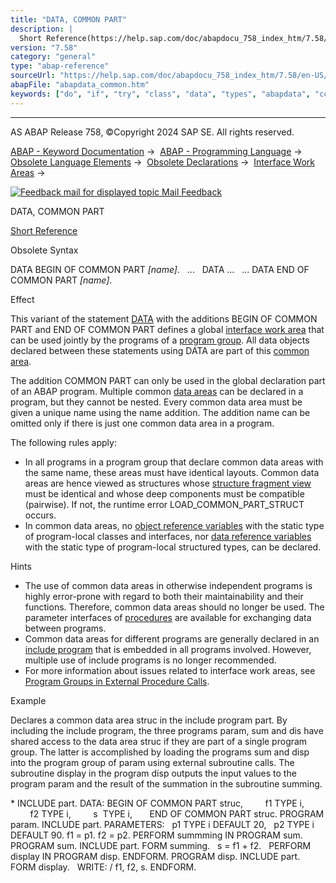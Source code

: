 ```yaml
---
title: "DATA, COMMON PART"
description: |
  Short Reference(https://help.sap.com/doc/abapdocu_758_index_htm/7.58/en-US/abapdata_common_part_shortref.htm) Obsolete Syntax DATA BEGIN OF COMMON PART name. ... DATA ... ... DATA END OF COMMON PART name. Effect This variant of the statement DATA(https://help.sap.com/doc/abapdocu
version: "7.58"
category: "general"
type: "abap-reference"
sourceUrl: "https://help.sap.com/doc/abapdocu_758_index_htm/7.58/en-US/abapdata_common.htm"
abapFile: "abapdata_common.htm"
keywords: ["do", "if", "try", "class", "data", "types", "abapdata", "common"]
---
```


* * *

AS ABAP Release 758, ©Copyright 2024 SAP SE. All rights reserved.

[ABAP - Keyword Documentation](https://help.sap.com/doc/abapdocu_758_index_htm/7.58/en-US/abenabap.htm) →  [ABAP - Programming Language](https://help.sap.com/doc/abapdocu_758_index_htm/7.58/en-US/abenabap_reference.htm) →  [Obsolete Language Elements](https://help.sap.com/doc/abapdocu_758_index_htm/7.58/en-US/abenabap_obsolete.htm) →  [Obsolete Declarations](https://help.sap.com/doc/abapdocu_758_index_htm/7.58/en-US/abenobsolete_declarations.htm) →  [Interface Work Areas](https://help.sap.com/doc/abapdocu_758_index_htm/7.58/en-US/abeninterface_areas_obsolete.htm) → 

 [![](Mail.gif?object=Mail.gif "Feedback mail for displayed topic") Mail Feedback](mailto:f1_help@sap.com?subject=Feedback%20on%20ABAP%20Documentation&body=Document:%20DATA%2C%20COMMON%20PART%2C%20ABAPDATA_COMMON%2C%20758%0D%0A%0D%0AError:%0D%0A%0D%0A%0D%0A%0D%0ASuggestion%20for%20improvement:)

DATA, COMMON PART

[Short Reference](https://help.sap.com/doc/abapdocu_758_index_htm/7.58/en-US/abapdata_common_part_shortref.htm)

Obsolete Syntax

DATA BEGIN OF COMMON PART *\[*name*\]*.
  ...
  DATA ...
  ...
DATA END OF COMMON PART *\[*name*\]*.

Effect

This variant of the statement [DATA](https://help.sap.com/doc/abapdocu_758_index_htm/7.58/en-US/abapdata.htm) with the additions BEGIN OF COMMON PART and END OF COMMON PART defines a global [interface work area](https://help.sap.com/doc/abapdocu_758_index_htm/7.58/en-US/abeninterface_work_area_glosry.htm "Glossary Entry") that can be used jointly by the programs of a [program group](https://help.sap.com/doc/abapdocu_758_index_htm/7.58/en-US/abenprogram_group_glosry.htm "Glossary Entry"). All data objects declared between these statements using DATA are part of this [common area](https://help.sap.com/doc/abapdocu_758_index_htm/7.58/en-US/abencommon_area_glosry.htm "Glossary Entry").

The addition COMMON PART can only be used in the global declaration part of an ABAP program. Multiple common [data areas](https://help.sap.com/doc/abapdocu_758_index_htm/7.58/en-US/abendata_area_glosry.htm "Glossary Entry") can be declared in a program, but they cannot be nested. Every common data area must be given a unique name using the name addition. The addition name can be omitted only if there is just one common data area in a program.

The following rules apply:

-   In all programs in a program group that declare common data areas with the same name, these areas must have identical layouts. Common data areas are hence viewed as structures whose [structure fragment view](https://help.sap.com/doc/abapdocu_758_index_htm/7.58/en-US/abenunicode_fragment_view_glosry.htm "Glossary Entry") must be identical and whose deep components must be compatible (pairwise). If not, the runtime error LOAD\_COMMON\_PART\_STRUCT occurs.
-   In common data areas, no [object reference variables](https://help.sap.com/doc/abapdocu_758_index_htm/7.58/en-US/abenobject_refer_variable_glosry.htm "Glossary Entry") with the static type of program-local classes and interfaces, nor [data reference variables](https://help.sap.com/doc/abapdocu_758_index_htm/7.58/en-US/abendata_reference_variable_glosry.htm "Glossary Entry") with the static type of program-local structured types, can be declared.

Hints

-   The use of common data areas in otherwise independent programs is highly error-prone with regard to both their maintainability and their functions. Therefore, common data areas should no longer be used. The parameter interfaces of [procedures](https://help.sap.com/doc/abapdocu_758_index_htm/7.58/en-US/abenprocedure_glosry.htm "Glossary Entry") are available for exchanging data between programs.
-   Common data areas for different programs are generally declared in an [include program](https://help.sap.com/doc/abapdocu_758_index_htm/7.58/en-US/abeninclude_program_glosry.htm "Glossary Entry") that is embedded in all programs involved. However, multiple use of include programs is no longer recommended.
-   For more information about issues related to interface work areas, see [Program Groups in External Procedure Calls](https://help.sap.com/doc/abapdocu_758_index_htm/7.58/en-US/abenprogram_groups.htm).

Example

Declares a common data area struc in the include program part. By including the include program, the three programs param, sum and dis have shared access to the data area struc if they are part of a single program group. The latter is accomplished by loading the programs sum and disp into the program group of param using external subroutine calls. The subroutine display in the program disp outputs the input values to the program param and the result of the summation in the subroutine summing.

\* INCLUDE part.
DATA: BEGIN OF COMMON PART struc,
        f1 TYPE i,
        f2 TYPE i,
        s  TYPE i,
      END OF COMMON PART struc.
PROGRAM param.
INCLUDE part.
PARAMETERS:
  p1 TYPE i DEFAULT 20,
  p2 TYPE i DEFAULT 90.
f1 = p1.
f2 = p2.
PERFORM summming IN PROGRAM sum.
PROGRAM sum.
INCLUDE part.
FORM summing.
  s = f1 + f2.
  PERFORM display IN PROGRAM disp.
ENDFORM.
PROGRAM disp.
INCLUDE part.
FORM display.
  WRITE: / f1, f2, s.
ENDFORM.